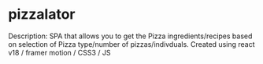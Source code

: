 # pizzalator
Description:
SPA that allows you to get the Pizza ingredients/recipes based on selection of Pizza type/number of pizzas/indivduals.
Created using react v18 / framer motion / CSS3 / JS 
